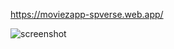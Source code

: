 https://moviezapp-spverse.web.app/

![screenshot](https://user-images.githubusercontent.com/75713903/226555566-6fbf60ba-fd5c-4476-84a9-551df4732b12.jpeg)
